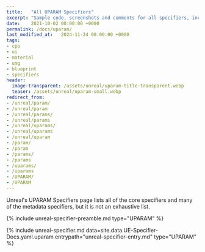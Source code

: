 ```yaml
---
title:   "All UPARAM Specifiers"
excerpt: "Sample code, screenshots and comments for all specifiers, including undocumented ones."
date:    2021-10-02 00:00:00 +0000
permalink: /docs/uparam/
last_modified_at:   2024-11-24 00:00:00 +0000
tags:
- cpp
- ui
- material
- umg
- blueprint
- specifiers
header:
  image-transparent: /assets/unreal/uparam-title-transparent.webp
  teaser: /assets/unreal/uparam-small.webp
redirect_from:
- /unreal/param/
- /unreal/param
- /unreal/params/
- /unreal/params
- /unreal/uparams/
- /unreal/uparams
- /unreal/uparam
- /param/
- /param
- /params/
- /params
- /uparams/
- /uparams
- /UPARAM/
- /UPARAM
---
```


Unreal's UPARAM Specifiers page lists all of the core specifiers and many of
the metadata specifiers, but it is not an exhaustive list.

{%
include unreal-specifier-preamble.md
type="UPARAM"
%}

{%
include unreal-specifier.md
data=site.data.UE-Specifier-Docs.yaml.uparam
entrypath="unreal-specifier-entry.md"
type="UPARAM"
%}

